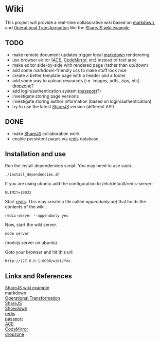 # Wiki

This project will provide a real-time collaborative wiki based on [markdown][],
and [Operational Transformation][] like the [ShareJS wiki example][].

## TODO

- make remote document updates trigger local [markdown][] renderering
- use browser editor ([ACE][], [CodeMirror][], etc) instead of text area
- make editor side-by-side with rendered page (rather than up/down)
- add some markdown-friendly css to make stuff look nice
- create a better template page with a header and a footer
- add some way to upload resources (i.e. images, pdfs, zips, etc). [dropzone][]?
- add login/authentication system ([passport][]?)
- investigate storing page versions
- investigate storing author information (based on login/authentication)
- try to use the latest [ShareJS][] version (different API)

## DONE

- make [ShareJS][] collaboration work
- enable persistent pages via [redis][] database

## Installation and use

Run the install dependencies script. You may need to use sudo.

    ./install_dependencies.sh

If you are using ubuntu add the configuration to /etc/default/redis-server:

    ULIMIT=10032

Start [redis][]. This may create a file called _appendonly.aof_ that holds the
contents of the wiki.

    redis-server --appendonly yes

Now, start the wiki server.

    node server

(nodejs server on ubuntu)

Goto your browser and hit this url:

    http://127.0.0.1:8000/wiki/foo

## Links and References

[ShareJS wiki example][]  
[markdown][]  
[Operational Transformation][]  
[ShareJS][]  
[Showdown][]  
[redis][]  
[passport][]  
[ACE][]  
[CodeMirror][]  
[dropzone][]  

[ShareJS wiki example]: http://sharejs.org/wiki/Main
[markdown]: http://daringfireball.net/projects/markdown/syntax
[Operational Transformation]: http://en.wikipedia.org/wiki/Operational_transformation
[ShareJS]: http://sharejs.org
[Showdown]: https://github.com/coreyti/showdown
[redis]: http://redis.io
[passport]: http://passportjs.org
[ACE]: http://ace.c9.io
[CodeMirror]: http://codemirror.net
[dropzone]: http://www.dropzonejs.com
